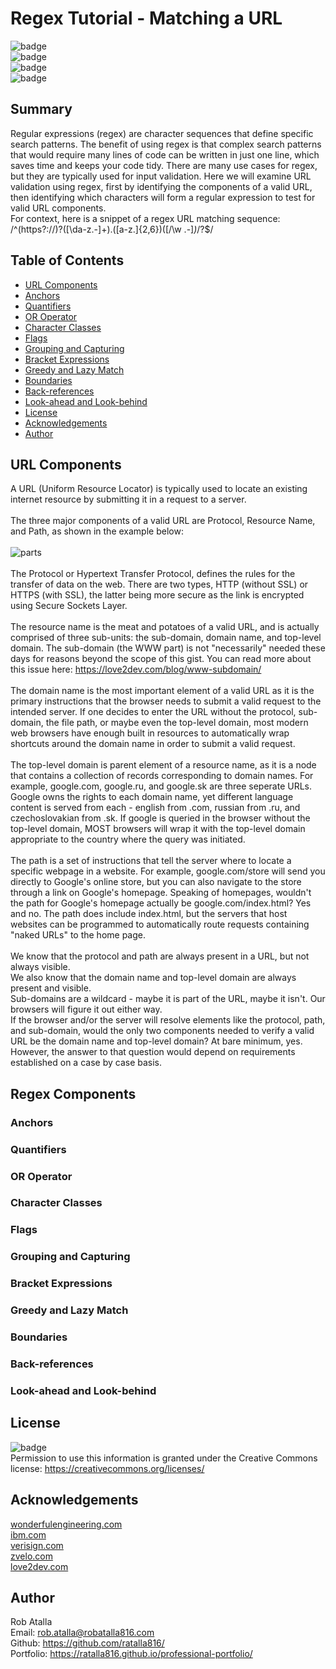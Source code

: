 # Regex Tutorial - Matching a URL

  ![badge](https://img.shields.io/github/issues/ratalla816/regex-tutorial)
  <br>
  ![badge](https://img.shields.io/github/issues-closed/ratalla816/regex-tutorial)
  <br>
  ![badge](https://img.shields.io/github/last-commit/ratalla816/regex-tutorial)
  <br>
  ![badge](https://img.shields.io/badge/license-CC-important)

## Summary

Regular expressions (regex) are character sequences that define specific search patterns. The benefit of using regex is that complex search patterns that would require many lines of code can be written in just one line, which saves time and keeps your code tidy.
There are many use cases for regex, but they are typically used for input validation. Here we will examine URL validation using regex, first by identifying the components of a valid URL, then identifying which characters will form a regular expression to test for valid URL components. 
<br>
For context, here is a snippet of a regex URL matching sequence:
/^(https?:\/\/)?([\da-z\.-]+)\.([a-z\.]{2,6})([\/\w \.-]*)*\/?$/

## Table of Contents

- [URL Components](#url-components)
- [Anchors](#anchors)
- [Quantifiers](#quantifiers)
- [OR Operator](#or-operator)
- [Character Classes](#character-classes)
- [Flags](#flags)
- [Grouping and Capturing](#grouping-and-capturing)
- [Bracket Expressions](#bracket-expressions)
- [Greedy and Lazy Match](#greedy-and-lazy-match)
- [Boundaries](#boundaries)
- [Back-references](#back-references)
- [Look-ahead and Look-behind](#look-ahead-and-look-behind)
- [License](#license)
- [Acknowledgements](#Acknowledgements)
- [Author](#author)

## URL Components

A URL (Uniform Resource Locator) is typically used to locate an existing internet resource by submitting it in a request to a server. 
<br>
<br>
The three major components of a valid URL are Protocol, Resource Name, and Path, as shown in the example below:
<br>
<br>
 ![parts](./assets/images/regexvid.gif)
<br>
<br>
The Protocol or Hypertext Transfer Protocol, defines the rules for the transfer of data on the web. There are two types, HTTP (without SSL) or HTTPS (with SSL), the latter being more secure as the link is encrypted using Secure Sockets Layer. 
<br>
<br>
The resource name is the meat and potatoes of a valid URL, and is actually comprised of three sub-units: the sub-domain, domain name, and top-level domain. The sub-domain (the WWW part) is not "necessarily" needed these days for reasons beyond the scope of this gist. You can read more about this issue here: <https://love2dev.com/blog/www-subdomain/>
<br>
<br>
The domain name is the most important element of a valid URL as it is the primary instructions that the browser needs to submit a valid request to the intended server. If one decides to enter the URL without the protocol, sub-domain, the file path, or maybe even the top-level domain, most modern web browsers have enough built in resources to automatically wrap shortcuts around the domain name in order to submit a valid request. 
<br>
<br>
The top-level domain is parent element of a resource name, as it is a node that contains a collection of records corresponding to domain names. For example, google.com, google.ru, and google.sk are three seperate URLs. Google owns the rights to each domain name, yet different language content is served from each - english from .com, russian from .ru, and czechoslovakian from .sk. If google is queried in the browser without the top-level domain, MOST browsers will wrap it with the top-level domain appropriate to the country where the query was initiated. 
<br>
<br>
The path is a set of instructions that tell the server where to locate a specific webpage in a website. For example, google.com/store will send you directly to Google's online store, but you can also navigate to the store through a link on Google's homepage. Speaking of homepages, wouldn't the path for Google's homepage actually be google.com/index.html? Yes and no. The path does include index.html, but the servers that host websites can be programmed to automatically route requests containing "naked URLs" to the home page. 
<br>
<br>
We know that the protocol and path are always present in a URL, but not always visible.
<br>
We also know that the domain name and top-level domain are always present and visible. 
<br>
Sub-domains are a wildcard - maybe it is part of the URL, maybe it isn't. Our browsers will figure it out either way. 
<br>
If the browser and/or the server will resolve elements like the protocol, path, and sub-domain, would the only two components needed to verify a valid URL be the domain name and top-level domain? At bare minimum, yes. However, the answer to that question would depend on requirements established on a case by case basis. 

## Regex Components

### Anchors

### Quantifiers

### OR Operator

### Character Classes

### Flags

### Grouping and Capturing

### Bracket Expressions

### Greedy and Lazy Match

### Boundaries

### Back-references

### Look-ahead and Look-behind

## License
![badge](https://img.shields.io/badge/license-CC-important)
  <br>
 Permission to use this information is granted under the Creative Commons license: <https://creativecommons.org/licenses/>
 
 ## Acknowledgements
 
 <a href="https://wonderfulengineering.com/have-you-ever-wondered-why-all-the-web-addresses-are-in-english-heres-the-reason/">wonderfulengineering.com</a>
 <br>
 <a href="https://www.ibm.com/docs/en/cics-ts/5.1?topic=concepts-components-url">ibm.com</a>
 <br>
 <a href="https://www.verisign.com/en_US/domain-names/com-domain-names/what-does-com-mean/index.xhtml">verisign.com</a>
 <br>
 <a href="https://zvelo.com/anatomy-of-full-path-url-hostname-protocol-path-more/#:~:text=%3A%2F%2Fzvelo.com-,Path%2FFile,%2F%E2%80%9D%20(forward%20slash).">zvelo.com</a>
 <br>
  <a href="https://love2dev.com/blog/www-subdomain/">love2dev.com</a>
 <br>
 


## Author

Rob Atalla
<br>
Email: <a href="mailto:rob.atalla@robatalla816.com">rob.atalla@robatalla816.com</a>
<br>
Github: <https://github.com/ratalla816/>
<br>
Portfolio: <https://ratalla816.github.io/professional-portfolio/>